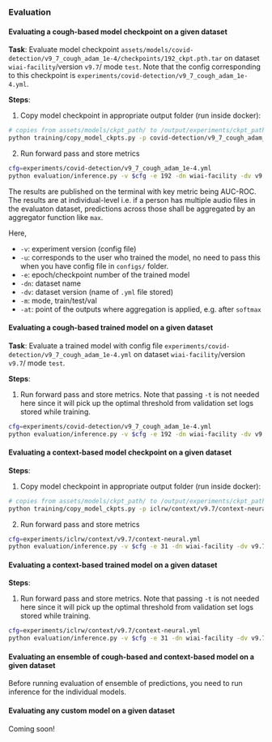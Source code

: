### Evaluation


#### Evaluating a cough-based model checkpoint on a given dataset

**Task**: Evaluate model checkpoint `assets/models/covid-detection/v9_7_cough_adam_1e-4/checkpoints/192_ckpt.pth.tar` on dataset `wiai-facility`/version `v9.7`/ mode `test`. Note that the config corresponding to this checkpoint is `experiments/covid-detection/v9_7_cough_adam_1e-4.yml`.

**Steps**:

1. Copy model checkpoint in appropriate output folder (run inside docker):
```bash
# copies from assets/models/ckpt_path/ to /output/experiments/ckpt_path/
python training/copy_model_ckpts.py -p covid-detection/v9_7_cough_adam_1e-4/checkpoints/192_ckpt.pth.tar --dst_prefix experiments
```

2. Run forward pass and store metrics
```bash
cfg=experiments/covid-detection/v9_7_cough_adam_1e-4.yml
python evaluation/inference.py -v $cfg -e 192 -dn wiai-facility -dv v9.7 -m test --at softmax -t 0.3290
```
The results are published on the terminal with key metric being AUC-ROC. The results are at individual-level i.e. if a person has multiple audio files in the evaluaton dataset, predictions across those shall be aggregated by an aggregator function like `max`.

Here,
* `-v`: experiment version (config file)
* `-u`: corresponds to the user who trained the model,
        no need to pass this when you have config file in
        `configs/` folder.
* `-e`: epoch/checkpoint number of the trained model
* `-dn`: dataset name
* `-dv`: dataset version (name of `.yml` file stored)
* `-m`: mode, train/test/val
* `-at`: point of the outputs where aggregation is applied, e.g. after `softmax`

#### Evaluating a cough-based trained model on a given dataset

**Task**: Evaluate a trained model with config file `experiments/covid-detection/v9_7_cough_adam_1e-4.yml` on dataset `wiai-facility`/version `v9.7`/ mode `test`.

**Steps**:
1. Run forward pass and store metrics. Note that passing `-t` is not needed here since it will pick up the optimal threshold from validation set logs stored while training.
```bash
cfg=experiments/covid-detection/v9_7_cough_adam_1e-4.yml
python evaluation/inference.py -v $cfg -e 192 -dn wiai-facility -dv v9.7 -m test --at softmax
```

#### Evaluating a context-based model checkpoint on a given dataset

**Steps**:
1. Copy model checkpoint in appropriate output folder (run inside docker):
```bash
# copies from assets/models/ckpt_path/ to /output/experiments/ckpt_path/
python training/copy_model_ckpts.py -p iclrw/context/v9.7/context-neural/checkpoints/31_ckpt.pth.tar --dst_prefix experiments
```

2. Run forward pass and store metrics
```bash
cfg=experiments/iclrw/context/v9.7/context-neural.yml
python evaluation/inference.py -v $cfg -e 31 -dn wiai-facility -dv v9.7 -m test --at softmax -t 0.2069
```

#### Evaluating a context-based trained model on a given dataset

**Steps**:
1. Run forward pass and store metrics. Note that passing `-t` is not needed here since it will pick up the optimal threshold from validation set logs stored while training.
```bash
cfg=experiments/iclrw/context/v9.7/context-neural.yml
python evaluation/inference.py -v $cfg -e 31 -dn wiai-facility -dv v9.7 -m test --at softmax
```


#### Evaluating an ensemble of cough-based and context-based model on a given dataset

Before running evaluation of ensemble of predictions, you need to run inference for the individual models.


#### Evaluating any custom model on a given dataset

Coming soon!